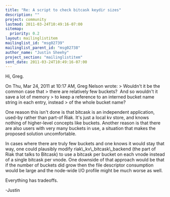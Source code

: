 ```yaml
---
title: "Re: A script to check bitcask keydir sizes"
description: ""
project: community
lastmod: 2011-03-24T10:49:16-07:00
sitemap:
  priority: 0.2
layout: mailinglistitem
mailinglist_id: "msg02739"
mailinglist_parent_id: "msg02738"
author_name: "Justin Sheehy"
project_section: "mailinglistitem"
sent_date: 2011-03-24T10:49:16-07:00
---
```



Hi, Greg.

On Thu, Mar 24, 2011 at 10:17 AM, Greg Nelson  wrote:
&gt; Wouldn't it be the common case that
&gt; there are relatively few buckets?  And so wouldn't it save a lot of memory
&gt; to keep a reference to an interned bucket name string in each entry, instead
&gt; of the whole bucket name?

One reason this isn't done is that bitcask is an independent
application, used-by rather than part-of Riak. It's just a local kv
store, and knows nothing of higher-level concepts like buckets.
Another reason is that there are also users with very many buckets in
use, a situation that makes the proposed solution uncomfortable.

In cases where there are truly few buckets and one knows it would stay
that way, one could plausibly modify riak\\_kv\\_bitcask\\_backend (the part
of Riak that talks to Bitcask) to use a bitcask per bucket on each
vnode instead of a single bitcask per vnode. One downside of that
approach would be that if the number of buckets did grow then the file
descriptor consumption would be large and the node-wide I/O profile
might be much worse as well.

Everything has tradeoffs.

-Justin

